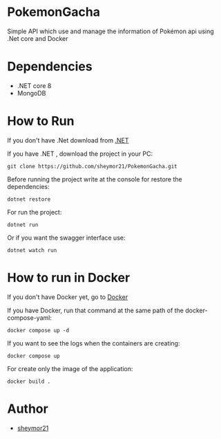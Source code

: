 # PokemonGacha

Simple API which use and manage the information of Pokémon api using .Net core and Docker

# Dependencies

- .NET core 8
- MongoDB
# How to Run

If you don't have .Net download from  [.NET](https://dotnet.microsoft.com/en-us/download)

If you have .NET , download the project in your PC:

~~~
git clone https://github.com/sheymor21/PokemonGacha.git
~~~

Before running the project write at the console for restore the dependencies:

~~~
dotnet restore
~~~

For run the project:

~~~
dotnet run
~~~

Or if you want the swagger interface use:

~~~
dotnet watch run
~~~

# How to run in Docker

If you don't have Docker yet, go to [Docker](https://www.docker.com/get-started/)

If you have Docker, run that command at the same path of the docker-compose-yaml:

~~~
docker compose up -d
~~~

If you want to see the logs when the containers are creating:

~~~
docker compose up
~~~

For create only the image of the application:

~~~
docker build .
~~~

# Author

- [sheymor21](https://github.com/sheymor21)
